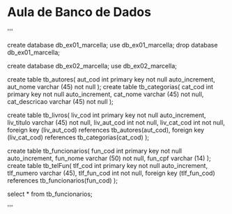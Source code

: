 # Aula de Banco de Dados

'''

create database db_ex01_marcella;
use db_ex01_marcella;
drop database db_ex01_marcella;

create database db_ex02_marcella;
use db_ex02_marcella;

create table tb_autores(
aut_cod int primary key not null auto_increment,
aut_nome varchar (45) not null
);
create table tb_categorias(
cat_cod int primary key not null auto_increment,
cat_nome varchar (45) not null,
cat_descricao varchar (45) not null
);

create table tb_livros(
liv_cod int primary key not null auto_increment,
liv_titulo varchar (45) not null, 
liv_aut_cod int not null,
liv_cat_cod int not null,
foreign key (liv_aut_cod) references tb_autores(aut_cod),
foreign key (liv_cat_cod) references tb_categorias(cat_cod)
);




create table tb_funcionarios(
fun_cod int primary key not null auto_increment,
fun_nome varchar (50) not null,
fun_cpf varchar (14)
);
create table tb_telFun(
tlf_cod int primary key not null auto_increment,
tlf_numero varchar (45),
tlf_fun_cod int not null,
foreign key (tlf_fun_cod) references tb_funcionarios(fun_cod)
);

select * from tb_funcionarios;

'''
